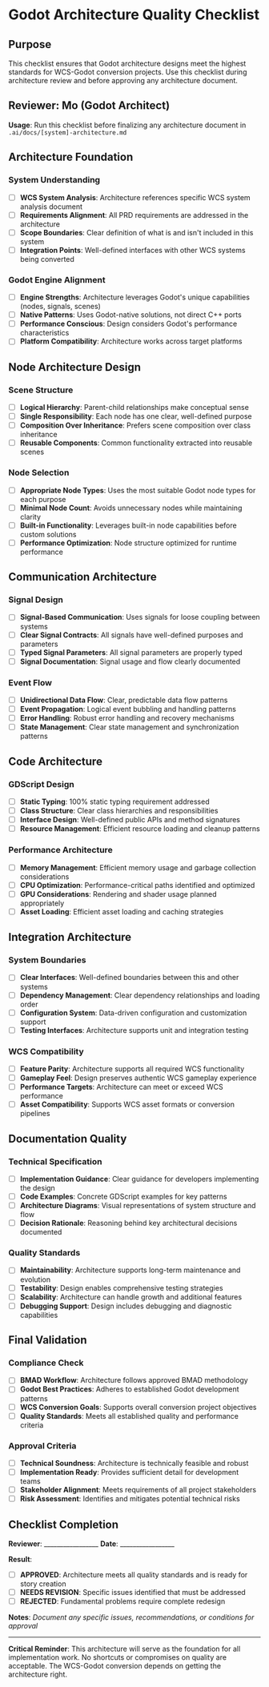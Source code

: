 # Godot Architecture Quality Checklist

## Purpose
This checklist ensures that Godot architecture designs meet the highest standards for WCS-Godot conversion projects. Use this checklist during architecture review and before approving any architecture document.

## Reviewer: Mo (Godot Architect)
**Usage**: Run this checklist before finalizing any architecture document in `.ai/docs/[system]-architecture.md`

## Architecture Foundation

### System Understanding
- [ ] **WCS System Analysis**: Architecture references specific WCS system analysis document
- [ ] **Requirements Alignment**: All PRD requirements are addressed in the architecture
- [ ] **Scope Boundaries**: Clear definition of what is and isn't included in this system
- [ ] **Integration Points**: Well-defined interfaces with other WCS systems being converted

### Godot Engine Alignment
- [ ] **Engine Strengths**: Architecture leverages Godot's unique capabilities (nodes, signals, scenes)
- [ ] **Native Patterns**: Uses Godot-native solutions, not direct C++ ports
- [ ] **Performance Conscious**: Design considers Godot's performance characteristics
- [ ] **Platform Compatibility**: Architecture works across target platforms

## Node Architecture Design

### Scene Structure
- [ ] **Logical Hierarchy**: Parent-child relationships make conceptual sense
- [ ] **Single Responsibility**: Each node has one clear, well-defined purpose
- [ ] **Composition Over Inheritance**: Prefers scene composition over class inheritance
- [ ] **Reusable Components**: Common functionality extracted into reusable scenes

### Node Selection
- [ ] **Appropriate Node Types**: Uses the most suitable Godot node types for each purpose
- [ ] **Minimal Node Count**: Avoids unnecessary nodes while maintaining clarity
- [ ] **Built-in Functionality**: Leverages built-in node capabilities before custom solutions
- [ ] **Performance Optimization**: Node structure optimized for runtime performance

## Communication Architecture

### Signal Design
- [ ] **Signal-Based Communication**: Uses signals for loose coupling between systems
- [ ] **Clear Signal Contracts**: All signals have well-defined purposes and parameters
- [ ] **Typed Signal Parameters**: All signal parameters are properly typed
- [ ] **Signal Documentation**: Signal usage and flow clearly documented

### Event Flow
- [ ] **Unidirectional Data Flow**: Clear, predictable data flow patterns
- [ ] **Event Propagation**: Logical event bubbling and handling patterns
- [ ] **Error Handling**: Robust error handling and recovery mechanisms
- [ ] **State Management**: Clear state management and synchronization patterns

## Code Architecture

### GDScript Design
- [ ] **Static Typing**: 100% static typing requirement addressed
- [ ] **Class Structure**: Clear class hierarchies and responsibilities
- [ ] **Interface Design**: Well-defined public APIs and method signatures
- [ ] **Resource Management**: Efficient resource loading and cleanup patterns

### Performance Architecture
- [ ] **Memory Management**: Efficient memory usage and garbage collection considerations
- [ ] **CPU Optimization**: Performance-critical paths identified and optimized
- [ ] **GPU Considerations**: Rendering and shader usage planned appropriately
- [ ] **Asset Loading**: Efficient asset loading and caching strategies

## Integration Architecture

### System Boundaries
- [ ] **Clear Interfaces**: Well-defined boundaries between this and other systems
- [ ] **Dependency Management**: Clear dependency relationships and loading order
- [ ] **Configuration System**: Data-driven configuration and customization support
- [ ] **Testing Interfaces**: Architecture supports unit and integration testing

### WCS Compatibility
- [ ] **Feature Parity**: Architecture supports all required WCS functionality
- [ ] **Gameplay Feel**: Design preserves authentic WCS gameplay experience
- [ ] **Performance Targets**: Architecture can meet or exceed WCS performance
- [ ] **Asset Compatibility**: Supports WCS asset formats or conversion pipelines

## Documentation Quality

### Technical Specification
- [ ] **Implementation Guidance**: Clear guidance for developers implementing the design
- [ ] **Code Examples**: Concrete GDScript examples for key patterns
- [ ] **Architecture Diagrams**: Visual representations of system structure and flow
- [ ] **Decision Rationale**: Reasoning behind key architectural decisions documented

### Quality Standards
- [ ] **Maintainability**: Architecture supports long-term maintenance and evolution
- [ ] **Testability**: Design enables comprehensive testing strategies
- [ ] **Scalability**: Architecture can handle growth and additional features
- [ ] **Debugging Support**: Design includes debugging and diagnostic capabilities

## Final Validation

### Compliance Check
- [ ] **BMAD Workflow**: Architecture follows approved BMAD methodology
- [ ] **Godot Best Practices**: Adheres to established Godot development patterns
- [ ] **WCS Conversion Goals**: Supports overall conversion project objectives
- [ ] **Quality Standards**: Meets all established quality and performance criteria

### Approval Criteria
- [ ] **Technical Soundness**: Architecture is technically feasible and robust
- [ ] **Implementation Ready**: Provides sufficient detail for development teams
- [ ] **Stakeholder Alignment**: Meets requirements of all project stakeholders
- [ ] **Risk Assessment**: Identifies and mitigates potential technical risks

## Checklist Completion

**Reviewer**: _________________ **Date**: _________________

**Result**: 
- [ ] **APPROVED**: Architecture meets all quality standards and is ready for story creation
- [ ] **NEEDS REVISION**: Specific issues identified that must be addressed
- [ ] **REJECTED**: Fundamental problems require complete redesign

**Notes**: 
_Document any specific issues, recommendations, or conditions for approval_

---

**Critical Reminder**: This architecture will serve as the foundation for all implementation work. No shortcuts or compromises on quality are acceptable. The WCS-Godot conversion depends on getting the architecture right.
